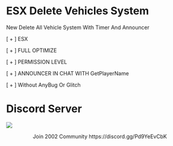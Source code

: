 # ESX Delete Vehicles System

New Delete All Vehicle System With Timer And Announcer

[ + ] ESX

[ + ] FULL OPTIMIZE 

[ + ] PERMISSION LEVEL

[ + ] ANNOUNCER IN CHAT WITH GetPlayerName

[ + ] Without AnyBug Or Glitch


# Discord Server
<img src="https://cdn.akamai.steamstatic.com/steamcommunity/public/images/clans/32263160/13a8eb506b9546ecf8dcf2c97b47429dcdb2e4e8.png"/>
<p align="center">Join 2002 Community https://discord.gg/Pd9YeEvCbK </b></p>
